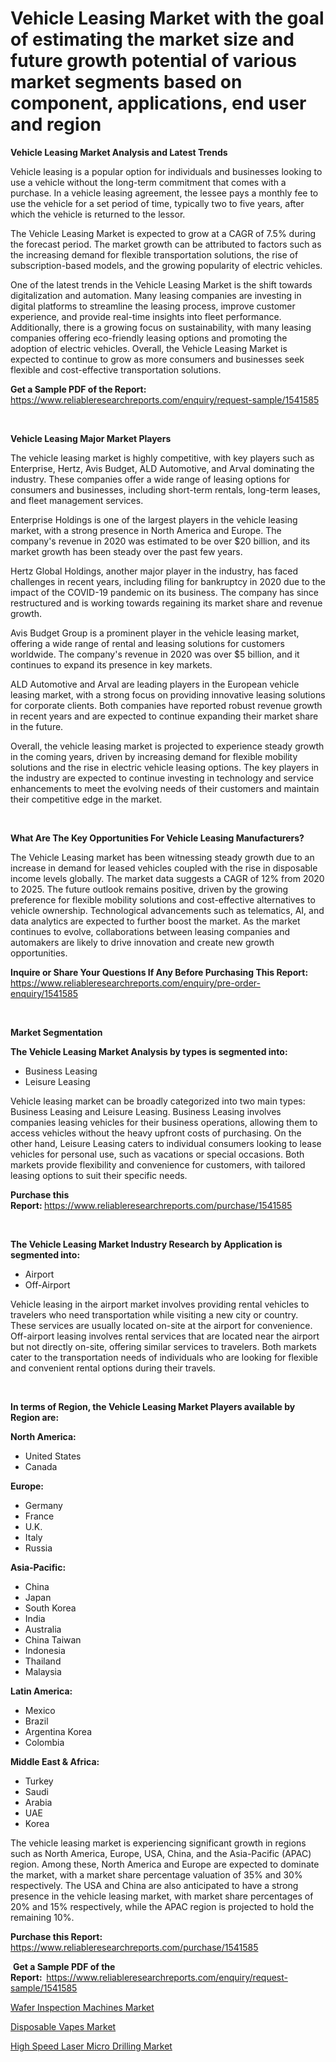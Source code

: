 <p><h1>Vehicle Leasing Market with the goal of estimating the market size and future growth potential of various market segments based on component, applications, end user and region</h1></p><p><strong>Vehicle Leasing Market Analysis and Latest Trends</strong></p>
<p><p>Vehicle leasing is a popular option for individuals and businesses looking to use a vehicle without the long-term commitment that comes with a purchase. In a vehicle leasing agreement, the lessee pays a monthly fee to use the vehicle for a set period of time, typically two to five years, after which the vehicle is returned to the lessor.</p><p>The Vehicle Leasing Market is expected to grow at a CAGR of 7.5% during the forecast period. The market growth can be attributed to factors such as the increasing demand for flexible transportation solutions, the rise of subscription-based models, and the growing popularity of electric vehicles. </p><p>One of the latest trends in the Vehicle Leasing Market is the shift towards digitalization and automation. Many leasing companies are investing in digital platforms to streamline the leasing process, improve customer experience, and provide real-time insights into fleet performance. Additionally, there is a growing focus on sustainability, with many leasing companies offering eco-friendly leasing options and promoting the adoption of electric vehicles. Overall, the Vehicle Leasing Market is expected to continue to grow as more consumers and businesses seek flexible and cost-effective transportation solutions.</p></p>
<p><strong>Get a Sample PDF of the Report:&nbsp;</strong> <a href="https://www.reliableresearchreports.com/enquiry/request-sample/1541585">https://www.reliableresearchreports.com/enquiry/request-sample/1541585</a></p>
<p>&nbsp;</p>
<p><strong>Vehicle Leasing Major Market Players</strong></p>
<p><p>The vehicle leasing market is highly competitive, with key players such as Enterprise, Hertz, Avis Budget, ALD Automotive, and Arval dominating the industry. These companies offer a wide range of leasing options for consumers and businesses, including short-term rentals, long-term leases, and fleet management services.</p><p>Enterprise Holdings is one of the largest players in the vehicle leasing market, with a strong presence in North America and Europe. The company's revenue in 2020 was estimated to be over $20 billion, and its market growth has been steady over the past few years.</p><p>Hertz Global Holdings, another major player in the industry, has faced challenges in recent years, including filing for bankruptcy in 2020 due to the impact of the COVID-19 pandemic on its business. The company has since restructured and is working towards regaining its market share and revenue growth.</p><p>Avis Budget Group is a prominent player in the vehicle leasing market, offering a wide range of rental and leasing solutions for customers worldwide. The company's revenue in 2020 was over $5 billion, and it continues to expand its presence in key markets.</p><p>ALD Automotive and Arval are leading players in the European vehicle leasing market, with a strong focus on providing innovative leasing solutions for corporate clients. Both companies have reported robust revenue growth in recent years and are expected to continue expanding their market share in the future.</p><p>Overall, the vehicle leasing market is projected to experience steady growth in the coming years, driven by increasing demand for flexible mobility solutions and the rise in electric vehicle leasing options. The key players in the industry are expected to continue investing in technology and service enhancements to meet the evolving needs of their customers and maintain their competitive edge in the market.</p></p>
<p>&nbsp;</p>
<p><strong>What Are The Key Opportunities For Vehicle Leasing Manufacturers?</strong></p>
<p><p>The Vehicle Leasing market has been witnessing steady growth due to an increase in demand for leased vehicles coupled with the rise in disposable income levels globally. The market data suggests a CAGR of 12% from 2020 to 2025. The future outlook remains positive, driven by the growing preference for flexible mobility solutions and cost-effective alternatives to vehicle ownership. Technological advancements such as telematics, AI, and data analytics are expected to further boost the market. As the market continues to evolve, collaborations between leasing companies and automakers are likely to drive innovation and create new growth opportunities.</p></p>
<p><strong>Inquire or Share Your Questions If Any Before Purchasing This Report:</strong> <a href="https://www.reliableresearchreports.com/enquiry/pre-order-enquiry/1541585">https://www.reliableresearchreports.com/enquiry/pre-order-enquiry/1541585</a></p>
<p>&nbsp;</p>
<p><strong>Market Segmentation</strong></p>
<p><strong>The Vehicle Leasing Market Analysis by types is segmented into:</strong></p>
<p><ul><li>Business Leasing</li><li>Leisure Leasing</li></ul></p>
<p><p>Vehicle leasing market can be broadly categorized into two main types: Business Leasing and Leisure Leasing. Business Leasing involves companies leasing vehicles for their business operations, allowing them to access vehicles without the heavy upfront costs of purchasing. On the other hand, Leisure Leasing caters to individual consumers looking to lease vehicles for personal use, such as vacations or special occasions. Both markets provide flexibility and convenience for customers, with tailored leasing options to suit their specific needs.</p></p>
<p><strong>Purchase this Report:&nbsp;</strong><a href="https://www.reliableresearchreports.com/purchase/1541585">https://www.reliableresearchreports.com/purchase/1541585</a></p>
<p>&nbsp;</p>
<p><strong>The Vehicle Leasing Market Industry Research by Application is segmented into:</strong></p>
<p><ul><li>Airport</li><li>Off-Airport</li></ul></p>
<p><p>Vehicle leasing in the airport market involves providing rental vehicles to travelers who need transportation while visiting a new city or country. These services are usually located on-site at the airport for convenience. Off-airport leasing involves rental services that are located near the airport but not directly on-site, offering similar services to travelers. Both markets cater to the transportation needs of individuals who are looking for flexible and convenient rental options during their travels.</p></p>
<p>&nbsp;</p>
<p><strong>In terms of Region, the Vehicle Leasing Market Players available by Region are:</strong></p>
<p>
    <p> <strong> North America: </strong>
        <ul>
            <li>United States</li>
            <li>Canada</li>
        </ul>
        </p> 
    <p> <strong> Europe: </strong>
        <ul>
            <li>Germany</li>
            <li>France</li>
            <li>U.K.</li>
            <li>Italy</li>
            <li>Russia</li>
        </ul>
        </p> 
    <p> <strong> Asia-Pacific: </strong>
        <ul>
            <li>China</li>
            <li>Japan</li>
            <li>South Korea</li>
            <li>India</li>
            <li>Australia</li>
            <li>China Taiwan</li>
            <li>Indonesia</li>
            <li>Thailand</li>
            <li>Malaysia</li>
        </ul>
        </p> 
    <p> <strong> Latin America: </strong>
        <ul>
            <li>Mexico</li>
            <li>Brazil</li>
            <li>Argentina Korea</li>
            <li>Colombia</li>
        </ul>
        </p> 
    <p> <strong> Middle East & Africa: </strong>
        <ul>
            <li>Turkey</li>
            <li>Saudi</li>
            <li>Arabia</li>
            <li>UAE</li>
            <li>Korea</li>
        </ul>
    </p>
    </p>
<p><p>The vehicle leasing market is experiencing significant growth in regions such as North America, Europe, USA, China, and the Asia-Pacific (APAC) region. Among these, North America and Europe are expected to dominate the market, with a market share percentage valuation of 35% and 30% respectively. The USA and China are also anticipated to have a strong presence in the vehicle leasing market, with market share percentages of 20% and 15% respectively, while the APAC region is projected to hold the remaining 10%.</p></p>
<p><strong>Purchase this Report: </strong><a href="https://www.reliableresearchreports.com/purchase/1541585">https://www.reliableresearchreports.com/purchase/1541585</a></p>
<p>&nbsp;<strong>Get a Sample PDF of the Report:&nbsp;&nbsp;</strong><a href="https://www.reliableresearchreports.com/enquiry/request-sample/1541585">https://www.reliableresearchreports.com/enquiry/request-sample/1541585</a></p>
<p><strong></strong></p>
<p><p><a href="https://view.publitas.com/reportprime-1/wafer-inspection-machines-market-with-the-goal-of-estimating-the-market-size-and-future-growth-potential-of-various-market-segments-based-on-component-applications-end-user-and-region/">Wafer Inspection Machines Market</a></p><p><a href="https://view.publitas.com/reportprime-1/disposable-vapes-market-with-the-goal-of-estimating-the-market-size-and-future-growth-potential-of-various-market-segments-based-on-component-applications-end-user-and-region/">Disposable Vapes Market</a></p><p><a href="https://view.publitas.com/reportprime-1/high-speed-laser-micro-drilling-market-size-growth-and-forecast-from-2023-2030/">High Speed Laser Micro Drilling Market</a></p></p>